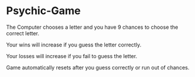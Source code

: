 # Psychic-Game

The Computer chooses a letter and you have 9 chances to choose the correct letter.

Your wins will increase if you guess the letter correctly.

Your losses will increase if you fail to guess the letter.

Game automatically resets after you guess correctly or run out of chances.
